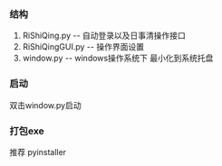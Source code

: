 ### 结构
1. RiShiQing.py -- 自动登录以及日事清操作接口
2. RiShiQingGUI.py -- 操作界面设置
3. window.py -- windows操作系统下 最小化到系统托盘

### 启动
双击window.py启动

### 打包exe
推荐 pyinstaller
